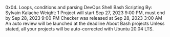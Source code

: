 0x04. Loops, conditions and parsing
DevOps
Shell
Bash
Scripting
 By: Sylvain Kalache
 Weight: 1
 Project will start Sep 27, 2023 9:00 PM, must end by Sep 28, 2023 9:00 PM
 Checker was released at Sep 28, 2023 3:00 AM
 An auto review will be launched at the deadline
About Bash projects
Unless stated, all your projects will be auto-corrected with Ubuntu 20.04 LTS.
